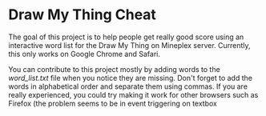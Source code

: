 # Draw My Thing Cheat
The goal of this project is to help people get really good score using an interactive word list for the Draw My Thing on Mineplex server. Currently, this only works on Google Chrome and Safari.

You can contribute to this project mostly by adding words to the <i>word_list.txt</i> file when you notice they are missing. Don't forget to add the words in alphabetical order and separate them using commas. If you are really experienced, you could try making it work for other browsers such as Firefox (the problem seems to be in event triggering on textbox
